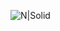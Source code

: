 ![N|Solid](https://github.com/RobertApikyan/AbstractMvp/blob/master/AbstractMvpCover1.png?raw=true)

